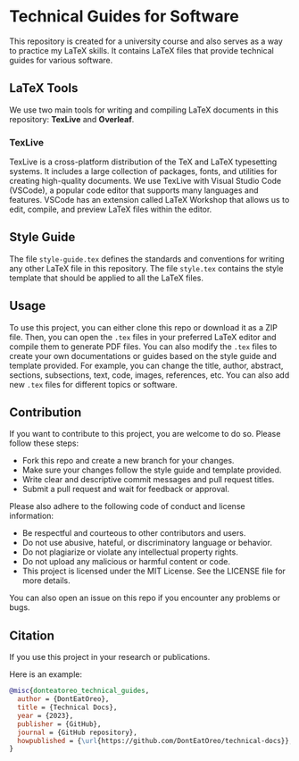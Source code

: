 # Technical Guides for Software

This repository is created for a university course and also serves as a way to practice my LaTeX skills. It contains LaTeX files that provide technical guides for various software.

## LaTeX Tools

We use two main tools for writing and compiling LaTeX documents in this repository: **TexLive** and **Overleaf**.

### TexLive

TexLive is a cross-platform distribution of the TeX and LaTeX typesetting systems. It includes a large collection of packages, fonts, and utilities for creating high-quality documents. We use TexLive with Visual Studio Code (VSCode), a popular code editor that supports many languages and features. VSCode has an extension called LaTeX Workshop that allows us to edit, compile, and preview LaTeX files within the editor.

## Style Guide

The file `style-guide.tex` defines the standards and conventions for writing any other LaTeX file in this repository. The file `style.tex` contains the style template that should be applied to all the LaTeX files.

## Usage

To use this project, you can either clone this repo or download it as a ZIP file. Then, you can open the `.tex` files in your preferred LaTeX editor and compile them to generate PDF files. You can also modify the `.tex` files to create your own documentations or guides based on the style guide and template provided. For example, you can change the title, author, abstract, sections, subsections, text, code, images, references, etc. You can also add new `.tex` files for different topics or software.

## Contribution

If you want to contribute to this project, you are welcome to do so. Please follow these steps:

- Fork this repo and create a new branch for your changes.
- Make sure your changes follow the style guide and template provided.
- Write clear and descriptive commit messages and pull request titles.
- Submit a pull request and wait for feedback or approval.

Please also adhere to the following code of conduct and license information:

- Be respectful and courteous to other contributors and users.
- Do not use abusive, hateful, or discriminatory language or behavior.
- Do not plagiarize or violate any intellectual property rights.
- Do not upload any malicious or harmful content or code.
- This project is licensed under the MIT License. See the LICENSE file for more details.

You can also open an issue on this repo if you encounter any problems or bugs.

## Citation

If you use this project in your research or publications.

Here is an example:

```bib
@misc{donteatoreo_technical_guides,
  author = {DontEatOreo},
  title = {Technical Docs},
  year = {2023},
  publisher = {GitHub},
  journal = {GitHub repository},
  howpublished = {\url{https://github.com/DontEatOreo/technical-docs}},
}
```
